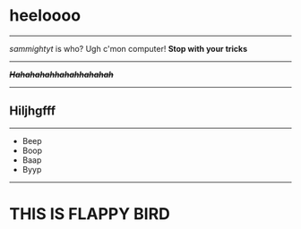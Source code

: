 # heeloooo
***
_sammightyt_ is who? Ugh c'mon computer! **Stop with your tricks**
***
**_~~Hahahahahhahahhahahah~~_**
***
## Hiljhgfff
***
* Beep
* Boop
* Baap
* Byyp
***
# THIS IS FLAPPY BIRD